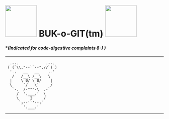 # <img src="https://octodex.github.com/images/dojocat.jpg" width="100"/> BUK-o-GIT(tm) <img src="https://octodex.github.com/images/stormtroopocat.jpg" width="100"/>
#### **(Indicated for code-digestive complaints 8-) )*
---
```
  .--.            .--.
 ( (`\\."--``--".//`) )
  '-.   __   __    .-'
   /   /__\ /__\   \
  |    \ 0/ \ 0/    |
  \     `/   \`     /
   `-.  /-"""-\  .-`
     /  '.___.'  \
     \     I     /
      `;--'`'--;`
        '.___.'
```
---


